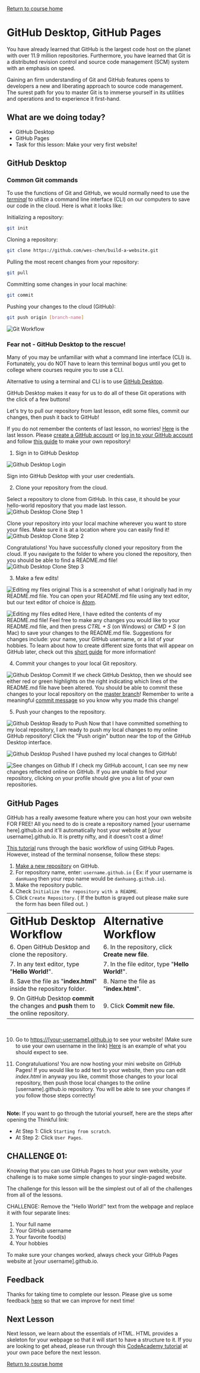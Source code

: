 <a href="https://wes-chen.github.io/build-a-website/">Return to course home</a>

# GitHub Desktop, GitHub Pages

You have already learned that GitHub is the largest code host on the planet with over 11.9 million repositories. Furthermore, you have learned that Git is a distributed revision control and source code management (SCM) system with an emphasis on speed.

Gaining an firm understanding of Git and GitHub features opens to developers a new and liberating approach to source code management. The surest path for you to master Git is to immerse yourself in its utilities and operations and to experience it first-hand.

## What are we doing today?

-   GitHub Desktop
-   GitHub Pages
-   Task for this lesson: Make your very first website!

## GitHub Desktop

### Common Git commands

To use the functions of Git and GitHub, we would normally need to use the [_terminal_](https://askubuntu.com/questions/38162/what-is-a-terminal-and-how-do-i-open-and-use-it) to utilize a command line interface (CLI) on our computers to save our code in the cloud. Here is what it looks like:

Initializing a repository:

```bash
git init
```

Cloning a repository:

```bash
git clone https://github.com/wes-chen/build-a-website.git
```

Pulling the most recent changes from your repository:

```bash
git pull
```

Committing some changes in your local machine:

```bash
git commit
```

Pushing your changes to the cloud (GitHub):

```bash
git push origin [branch-name]
```

![Git Workflow](https://raw.githubusercontent.com/wes-chen/build-a-website/master/lesson-02/gitLocalWorkflow.png)

### Fear not - GitHub Desktop to the rescue!

Many of you may be unfamiliar with what a command line interface (CLI) is. Fortunately, you do NOT have to learn this terminal bogus until you get to college where courses require you to use a CLI.

Alternative to using a terminal and CLI is to use [GitHub Desktop](https://desktop.github.com/).

GitHub Desktop makes it easy for us to do all of these Git operations with the click of a few buttons!

Let's try to pull our repository from last lesson, edit some files, commit our changes, then push it back to GitHub!

If you do not remember the contents of last lesson, no worries! [Here](https://wes-chen.github.io/build-a-website/lesson-01) is the last lesson. Please [create a GitHub account](https://github.com/join) or [log in to your GitHub account](https://github.com/login) and follow [this guide](https://guides.github.com/activities/hello-world/) to make your own repository!

1. Sign in to GitHub Desktop

![Github Desktop Login](https://raw.githubusercontent.com/wes-chen/build-a-website/master/lesson-02/github-desktop-first-screen.png)

Sign into GitHub Desktop with your user credentials.

2. Clone your repository from the cloud.

Select a repository to clone from GitHub. In this case, it should be your hello-world repository that you made last lesson.
![Github Desktop Clone Step 1](https://raw.githubusercontent.com/wes-chen/build-a-website/master/lesson-02/github-desktop-no-repos.png)

Clone your repository into your local machine wherever you want to store your files. Make sure it is at a location where you can easily find it!
![Github Desktop Clone Step 2](https://raw.githubusercontent.com/wes-chen/build-a-website/master/lesson-02/github-desktop-clone-a-repo.png)

Congratulations! You have successfully cloned your repository from the cloud. If you navigate to the folder to where you cloned the repository, then you should be able to find a README.md file!
![Github Desktop Clone Step 3](https://raw.githubusercontent.com/wes-chen/build-a-website/master/lesson-02/github-desktop-repo-view.png)

3. Make a few edits!

![Editing my files original](https://raw.githubusercontent.com/wes-chen/build-a-website/master/lesson-02/text-editor-original-text.png)
This is a screenshot of what I originally had in my README.md file. You can open your README.md file using any text editor, but our text editor of choice is [Atom](https://atom.io/).

![Editing my files edited](https://raw.githubusercontent.com/wes-chen/build-a-website/master/lesson-02/text-editor-edited-text.png)
Here, I have edited the contents of my README.md file! Feel free to make any changes you would like to your README.md file, and then press _CTRL + S_ (on Windows) or _CMD + S_ (on Mac) to save your changes to the README.md file. Suggestions for changes include: your name, your GitHub username, or a list of your hobbies. To learn about how to create different size fonts that will appear on GitHub later, check out this [short guide](https://guides.github.com/features/mastering-markdown/) for more information!

4.  Commit your changes to your local Git repository.

![Github Desktop Commit](https://raw.githubusercontent.com/wes-chen/build-a-website/master/lesson-02/github-desktop-view-changes.png)
If we check GitHub Desktop, then we should see either red or green highlights on the right indicating which lines of the README.md file have been altered. You should be able to commit these changes to your local repository on the [master branch](https://git-scm.com/book/en/v2/Git-Branching-Branches-in-a-Nutshell)! Remember to write a meaningful [commit message](https://chris.beams.io/posts/git-commit/) so you know why you made this change!

5.  Push your changes to the repository.

![Github Desktop Ready to Push](https://raw.githubusercontent.com/wes-chen/build-a-website/master/lesson-02/github-desktop-ready-to-push.png)
Now that I have committed something to my local repository, I am ready to push my local changes to my online GitHub repository! Click the "Push origin" button near the top of the GitHub Desktop interface.

![Github Desktop Pushed](https://raw.githubusercontent.com/wes-chen/build-a-website/master/lesson-02/github-desktop-pushed.png)
I have pushed my local changes to GitHub!

![See changes on Github](https://raw.githubusercontent.com/wes-chen/build-a-website/master/lesson-02/github-my-changed-repo.png)
If I check my GitHub account, I can see my new changes reflected online on GitHub. If you are unable to find your repository, clicking on your profile should give you a list of your own repositories.

## GitHub Pages

GitHub has a really awesome feature where you can host your own website FOR FREE! All you need to do is create a repository named [your username here].github.io and it'll automatically host your website at [your username].github.io. It is pretty nifty, and it doesn't cost a dime!

[This tutorial](https://www.thinkful.com/learn/a-guide-to-using-github-pages/) runs through the basic workflow of using GitHub Pages. However, instead of the terminal nonsense, follow these steps:

1.  [Make a new repository](https://github.com/new) on GitHub.
2.  For repository name, enter: `username.github.io` ( Ex: if your username is `danHuang` then your repo name would be `danhuang.github.io`).
3.  Make the repository public.
4.  Check `Initialize the repository with a README`.
5.  Click `Create Repository`. ( If the button is grayed out please make sure the form has been filled out. )

<table border="0">
 <tr>
    <td><b style="font-size:30px">GitHub Desktop Workflow</b></td>
    <td><b style="font-size:30px">Alternative Workflow</b></td>
 </tr>
 <tr>
    <td width="50%">6. Open GitHub Desktop and clone the repository. </td>
    <td>6. In the repository, click <b>Create new file</b>.</td>
 </tr>

 <tr>
    <td>7. In any text editor, type "<b>Hello World!</b>".</td>
    <td>7. In the file editor, type "<b>Hello World!</b>". </td>
 </tr>
 <tr>
    <td>8. Save the file as "<b>index.html</b>" inside the repository folder.</td>
    <td>8. Name the file as "<b>index.html</b>". </td>
 </tr>
 <tr>
    <td>9. On GitHub Desktop <b>commit</b> the changes and <b>push</b> them to the online repository.</td>
    <td>9. Click <b>Commit new file.</b></td>
 </tr>
</table>
<br>

10. Go to <https://[your-username].github.io> to see your website! (Make sure to use your own username in the link)
    <a href="https://wes-chen.github.io/build-a-website/lesson-02/example.html">Here</a> is an example of what you should expect to see.
    <br>

11. Congratuluations! You are now hosting your mini website on GitHub Pages! If you would like to add text to your website, then you can edit _index.html_ in anyway you like, commit those changes to your local repository, then push those local changes to the online [username].github.io repository. You will be able to see your changes if you follow those steps correctly!
    <br>
    <br>

**Note:** If you want to go through the tutorial yourself, here are the steps after opening the Thinkful link:

-   At Step 1: Click `Starting from scratch`.
-   At Step 2: Click `User Pages`.

## CHALLENGE 01:

Knowing that you can use GitHub Pages to host your own website, your challenge is to make some simple changes to your single-paged website.

The challenge for this lesson will be the simplest out of all of the challenges from all of the lessons.

CHALLENGE: Remove the "Hello World!" text from the webpage and replace it with four separate lines:
   1. Your full name
   2. Your GitHub username
   3. Your favorite food(s)
   4. Your hobbies

To make sure your changes worked, always check your GitHub Pages website at [your username].github.io.

## Feedback

Thanks for taking time to complete our lesson. Please give us some feedback [here](https://forms.gle/hQVCSWr1Tsj5nouz5) so that we can improve for next time!

## Next Lesson

Next lesson, we learn about the essentials of HTML. HTML provides a skeleton for your webpage so that it will start to have a structure to it. If you are looking to get ahead, please run through this [CodeAcademy tutorial](https://www.codecademy.com/learn/learn-html) at your own pace before the next lesson.

<a href="https://wes-chen.github.io/build-a-website/">Return to course home</a>
